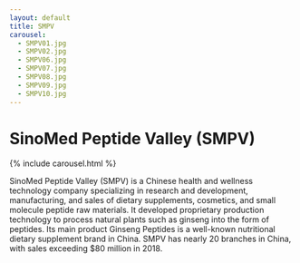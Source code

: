 ```yaml
---
layout: default
title: SMPV
carousel:
  - SMPV01.jpg
  - SMPV02.jpg
  - SMPV06.jpg
  - SMPV07.jpg
  - SMPV08.jpg
  - SMPV09.jpg
  - SMPV10.jpg
---
```

# SinoMed Peptide Valley (SMPV)

{% include carousel.html %}

SinoMed Peptide Valley (SMPV) is a Chinese health and wellness technology company specializing in research and development, manufacturing, and sales of dietary supplements, cosmetics, and small molecule peptide raw materials. It developed proprietary production technology to process natural plants such as ginseng into the form of peptides. Its main product Ginseng Peptides is a well-known nutritional dietary supplement brand in China. SMPV has nearly 20 branches in China, with sales exceeding $80 million in 2018.

